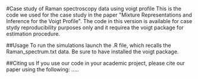#Case study of Raman spectroscopy data using voigt profile
This is the code we used for the case study in the paper "Mixture Representations and Inference for the Voigt
Profile". The code in this version is available for case stydy reproducibility purposes only and it requirea the voigt package for estimation procedure.

##Usage
To run the simulations launch the .R file, which recalls the Raman_spectrum.txt data. Be sure to have installed the voigt package.

##Citing us
If you use our code in your academic project, please cite our paper using the following: .....
